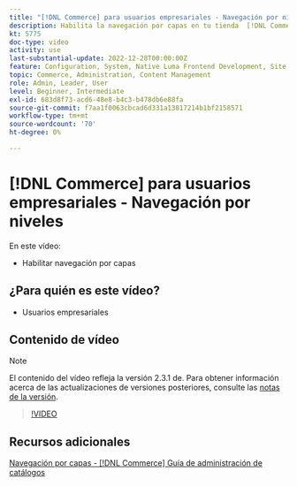 ```yaml
---
title: "[!DNL Commerce] para usuarios empresariales - Navegación por niveles"
description: Habilita la navegación por capas en tu tienda  [!DNL Commerce] para que los clientes puedan encontrar productos fácil y rápidamente.
kt: 5775
doc-type: video
activity: use
last-substantial-update: 2022-12-28T00:00:00Z
feature: Configuration, System, Native Luma Frontend Development, Site Navigation
topic: Commerce, Administration, Content Management
role: Admin, Leader, User
level: Beginner, Intermediate
exl-id: 683d8f73-acd6-48e8-b4c3-b478db6e88fa
source-git-commit: f7aa1f0063cbcad6d331a13817214b1bf2158571
workflow-type: tm+mt
source-wordcount: '70'
ht-degree: 0%

---
```


# [!DNL Commerce] para usuarios empresariales - Navegación por niveles

En este vídeo:

- Habilitar navegación por capas

## ¿Para quién es este vídeo?

- Usuarios empresariales

## Contenido de vídeo

>[!NOTE]
>
>El contenido del vídeo refleja la versión 2.3.1 de. Para obtener información acerca de las actualizaciones de versiones posteriores, consulte las [notas de la versión](https://experienceleague.adobe.com/docs/commerce-operations/release/notes/overview.html?lang=es).

>[!VIDEO](https://video.tv.adobe.com/v/36186?quality=12&learn=on)

## Recursos adicionales

[Navegación por capas - [!DNL Commerce] Guía de administración de catálogos](https://experienceleague.adobe.com/docs/commerce-admin/catalog/catalog/navigation/navigation-layered.html?lang=es)
